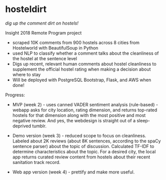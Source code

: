 # hosteldirt
*dig up the comment dirt on hostels!*

Insight 2018 Remote Program project

* scraped 10K comments from 900 hostels across 8 cities from Hostelworld with BeautifulSoup in Python
* used NLP to classify whether a comment talks about the cleanliness of the hostel at the sentence level
* Digs up recent, relevant human comments about hostel cleanliness to supplement the official hostel rating when making a decision about where to stay 
* Will be deployed with PostgreSQL Bootstrap, Flask, and AWS when done!

Progress:

* MVP (week 2) - uses canned VADER sentiment analysis (rule-based) - webapp asks for city location, rating dimension, and returns top-rated hostels for that dimension along with the most positive and most negative review. And yes, the webdesign is straight out of a sleep-deprived tumblr.

* Demo version (week 3) - reduced scope to focus on cleanliness. Labeled about 2K reviews (about 8K sentences, according to the spaCy sentence parser) about the topic of discussion. Calculated TF-IDF to determine characteristics about the topic. For a desired city, the local app returns curated review content from hostels about their recent sanitation track record.

* Web app version (week 4) - prettify and make more useful.
